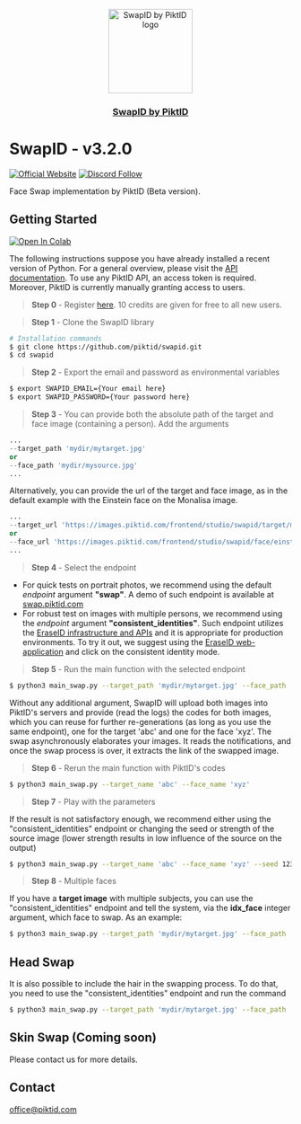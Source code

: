 <p align="center">
  <img src="https://id.piktid.com/logo.svg" alt="SwapID by PiktID logo" width="150">
  </br>
  <h3 align="center"><a href="[https://studio.piktid.com](https://swap.piktid.com)">SwapID by PiktID</a></h3>
</p>


# SwapID - v3.2.0
[![Official Website](https://img.shields.io/badge/Official%20Website-piktid.com-blue?style=flat&logo=world&logoColor=white)](https://piktid.com)
[![Discord Follow](https://dcbadge.vercel.app/api/server/FJU39e9Z4P?style=flat)](https://discord.com/invite/FJU39e9Z4P)

Face Swap implementation by PiktID (Beta version).

## Getting Started
<a target="_blank" href="https://colab.research.google.com/drive/1thetaQymYgpHtFu1nAUwbsq3Su3vxXAC?usp=sharing">
  <img src="https://colab.research.google.com/assets/colab-badge.svg" alt="Open In Colab"/>
</a>

The following instructions suppose you have already installed a recent version of Python. For a general overview, please visit the <a href="https://api.piktid.com/docs">API documentation</a>.
To use any PiktID API, an access token is required. Moreover, PiktID is currently manually granting access to users.

> **Step 0** - Register <a href="https://studio.piktid.com">here</a>. 10 credits are given for free to all new users.

> **Step 1** - Clone the SwapID library
```bash
# Installation commands
$ git clone https://github.com/piktid/swapid.git
$ cd swapid
```

> **Step 2** - Export the email and password as environmental variables
```bash
$ export SWAPID_EMAIL={Your email here}
$ export SWAPID_PASSWORD={Your password here}
```

> **Step 3** - You can provide both the absolute path of the target and face image (containing a person). Add the arguments
```python
...
--target_path 'mydir/mytarget.jpg'
or
--face_path 'mydir/mysource.jpg'
...
```

Alternatively, you can provide the url of the target and face image, as in the default example with the Einstein face on the Monalisa image.
```python
...
--target_url 'https://images.piktid.com/frontend/studio/swapid/target/monalisa.jpg'
or
--face_url 'https://images.piktid.com/frontend/studio/swapid/face/einstein.jpg'
...
```
> **Step 4** - Select the endpoint

- For quick tests on portrait photos, we recommend using the default _endpoint_ argument **"swap"**. A demo of such endpoint is available at <a href="https://swap.piktid.com">swap.piktid.com</a>
- For robust test on images with multiple persons, we recommend using the _endpoint_ argument **"consistent_identities"**. Such endpoint utilizes the <a href="https://github.com/piktid/eraseid">EraseID infrastructure and APIs</a> and it is appropriate for production environments. To try it out, we suggest using the <a href="https://id.piktid.com">EraseID web-application</a> and click on the consistent identity mode.


> **Step 5** - Run the main function with the selected endpoint
```bash
$ python3 main_swap.py --target_path 'mydir/mytarget.jpg' --face_path 'mydir/mysource.jpg' --endpoint 'swap'
```

Without any additional argument, SwapID will upload both images into PiktID's servers and provide (read the logs) the codes for both images, which you can reuse for further re-generations (as long as you use the same endpoint), one for the target 'abc' and one for the face 'xyz'. The swap asynchronously elaborates your images. It reads the notifications, and once the swap process is over, it extracts the link of the swapped image.

> **Step 6** - Rerun the main function with PiktID's codes
```bash
$ python3 main_swap.py --target_name 'abc' --face_name 'xyz'
```

> **Step 7** - Play with the parameters

If the result is not satisfactory enough, we recommend either using the "consistent_identities" endpoint or changing the seed or strength of the source image (lower strength results in low influence of the source on the output)
```bash
$ python3 main_swap.py --target_name 'abc' --face_name 'xyz' --seed 1234 --strength '0.6'
```

> **Step 8** - Multiple faces

If you have a **target image** with multiple subjects, you can use the "consistent_identities" endpoint and tell the system, via the **idx_face** integer argument, which face to swap. As an example:
```bash
$ python3 main_swap.py --target_path 'mydir/mytarget.jpg' --face_path 'mydir/mysource.jpg' --endpoint 'consistent_identities' --idx_face 0
```

## Head Swap
It is also possible to include the hair in the swapping process. To do that, you need to use the "consistent_identities" endpoint and run the command 
```bash
$ python3 main_swap.py --target_path 'mydir/mytarget.jpg' --face_path 'mydir/mysource.jpg' --endpoint 'consistent_identities' --hair
```

## Skin Swap (Coming soon)
Please contact us for more details.

## Contact
office@piktid.com

